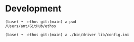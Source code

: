 # Development

```
(base) ➜  ethos git:(main) ✗ pwd
/Users/ant/GitHub/ethos

(base) ➜  ethos git:(main) ✗ ./bin/driver lib/config.ini
```